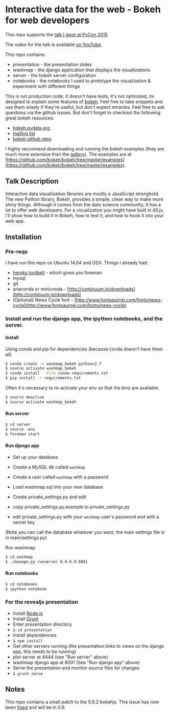 # Interactive data for the web - Bokeh for web developers

This repo supports the [talk I gave at PyCon 2015](https://us.pycon.org/2015/schedule/presentation/369/).

The video for the talk is available [on YouTube](https://www.youtube.com/watch?v=O5OvOLK-xqQ).

This repo contains:

* presentation - the presentation slides 
* washmap - the django application that displays the visualizations
* server - the bokeh server configuration
* notebooks - the notebooks I used to prototype the visualization & experiment with different things

This is not production code, it doesn't have tests, it's not optimized, its designed to explain some features of [bokeh](http://bokeh.pydata.org). Feel free to take snippets and use them wisely if they're 
useful, but don't expect miracles.  Feel free to ask questions via the github issues. But don't forget to checkout the following great bokeh resources:

* [bokeh.pydata.org](http://bokeh.pydata.org/en/latest/)
* [mailing list](https://groups.google.com/a/continuum.io/forum/#!forum/bokeh)
* [bokeh github repo](https://github.com/bokeh/bokeh)

I highly reccomend downloading and running the bokeh examples (they are much more extensive than the [gallery](http://bokeh.pydata.org/en/latest/docs/gallery.html)). The examples
are at [https://github.com/bokeh/bokeh/tree/master/examples](https://github.com/bokeh/bokeh/tree/master/examples).

## Talk Description

Interactive data visualization libraries are mostly a JavaScript stronghold. The new Python library, Bokeh, provides a simple, clean way to make more shiny things. Although it comes from the data science community, it has a lot to offer web developers. For a visualization you might have built in d3.js, I'll show how to build it in Bokeh, how to test it, and how to hook it into your web app.

## Installation

### Pre-reqs

I have run this repo on Ubuntu 14.04 and OSX. Things I already had:

* [heroku toolbelt](https://toolbelt.heroku.com/) - which gives you foreman
* mysql
* git
* anaconda or miniconda - [http://continuum.io/downloads](http://continuum.io/downloads)
* (Optional) News Cycle font - [http://www.fontsquirrel.com/fonts/news-cycle](http://www.fontsquirrel.com/fonts/news-cycle)

### Install and run the django app, the ipython notebooks, and the server.

#### Install 

Using conda and pip for dependencies (because conda doesn't have them all)

```bash
$ conda create -n washmap_bokeh python=2.7
$ source activate washmap_bokeh
$ conda install --file conda-requirements.txt
$ pip install -r requirements.txt
```

Often it's necessary to re-activate your env so that the bins are available.

```bash
$ source deactive
$ source activate washmap_bokeh
```

#### Run server

```bash
$ cd server
$ source .env
$ foreman start
```

#### Run django app

* Set up your database
 * Create a MySQL db called `washmap`
 * Create a user called `washmap` with a password
 * Load washmap.sql into your new database

* Create private_settings.py and edit
 * copy private_settings.py.example to private_settings.py
 * edit private_settings.py with your `washmap` user's password and with a secret key

(Note you can call the database whatever you want, the main settings file is
in main/settings.py)

Run washmap

```bash
$ cd washmap
$ ./manage.py runserver 0.0.0.0:8001
```

#### Run notebooks

```bash
$ cd notebooks
$ ipython notebook
```


### For the revealjs presentation

* Install [Node.js](http://nodejs.org/)
* Install [Grunt](http://gruntjs.com/getting-started#installing-the-cli)
* Enter presentation directory
 * ```$ cd presentation```
* Install dependencies
 * ```$ npm install ```
* Get other servers running (the presentation links to views on the django app, this needs to be running)
 * plot server at 4444 (see "Run server" above)
 * washmap django app at 8001 (See "Run django app" above)
* Serve the presentation and monitor source files for changes
 * ```$ grunt serve ```

## Notes
This repo contains a small patch to the 0.8.2 bokehjs. This issue has now been [fixed](https://github.com/bokeh/bokeh/issues/2116) 
and will be in 0.9.
